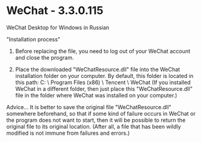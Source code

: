 # WeChat - 3.3.0.115
WeChat Desktop for Windows in Russian

"Installation process"
1. Before replacing the file, you need to log out of your WeChat account and close the program.

2. Place the downloaded "WeChatResource.dll" file into the WeChat installation folder on your computer. By default, this folder is located in this path: C: \ Program Files (x86) \ Tencent \ WeChat
(If you installed WeChat in a different folder, then just place this "WeChatResource.dll" file in the folder where WeChat was installed on your computer.)

Advice...
It is better to save the original file "WeChatResource.dll" somewhere beforehand, so that if some kind of failure occurs in WeChat or the program does not want to start, then it will be possible to return the original file to its original location.
(After all, a file that has been wildly modified is not immune from failures and errors.)
